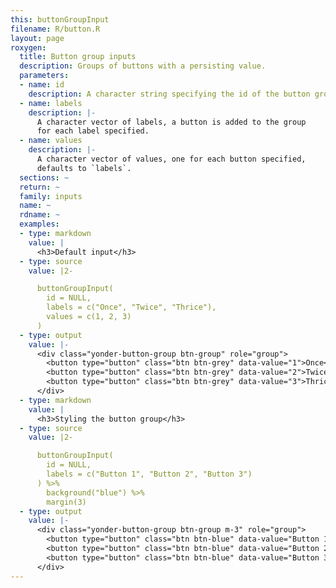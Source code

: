 ```yaml
---
this: buttonGroupInput
filename: R/button.R
layout: page
roxygen:
  title: Button group inputs
  description: Groups of buttons with a persisting value.
  parameters:
  - name: id
    description: A character string specifying the id of the button group input.
  - name: labels
    description: |-
      A character vector of labels, a button is added to the group
      for each label specified.
  - name: values
    description: |-
      A character vector of values, one for each button specified,
      defaults to `labels`.
  sections: ~
  return: ~
  family: inputs
  name: ~
  rdname: ~
  examples:
  - type: markdown
    value: |
      <h3>Default input</h3>
  - type: source
    value: |2-

      buttonGroupInput(
        id = NULL,
        labels = c("Once", "Twice", "Thrice"),
        values = c(1, 2, 3)
      )
  - type: output
    value: |-
      <div class="yonder-button-group btn-group" role="group">
        <button type="button" class="btn btn-grey" data-value="1">Once</button>
        <button type="button" class="btn btn-grey" data-value="2">Twice</button>
        <button type="button" class="btn btn-grey" data-value="3">Thrice</button>
      </div>
  - type: markdown
    value: |
      <h3>Styling the button group</h3>
  - type: source
    value: |2-

      buttonGroupInput(
        id = NULL,
        labels = c("Button 1", "Button 2", "Button 3")
      ) %>%
        background("blue") %>%
        margin(3)
  - type: output
    value: |-
      <div class="yonder-button-group btn-group m-3" role="group">
        <button type="button" class="btn btn-blue" data-value="Button 1">Button 1</button>
        <button type="button" class="btn btn-blue" data-value="Button 2">Button 2</button>
        <button type="button" class="btn btn-blue" data-value="Button 3">Button 3</button>
      </div>
---
```

